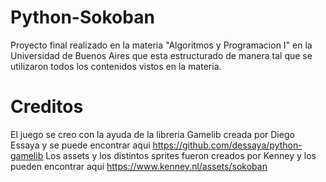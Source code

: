 # Python-Sokoban
Proyecto final realizado en la materia "Algoritmos y Programacion I" en la Universidad de Buenos Aires que esta estructurado de manera tal que se utilizaron todos los contenidos vistos en la materia.

# Creditos
El juego se creo con la ayuda de la libreria Gamelib creada por Diego Essaya y se puede encontrar aqui https://github.com/dessaya/python-gamelib
Los assets y los distintos sprites fueron creados por Kenney y los pueden encontrar aqui https://www.kenney.nl/assets/sokoban


